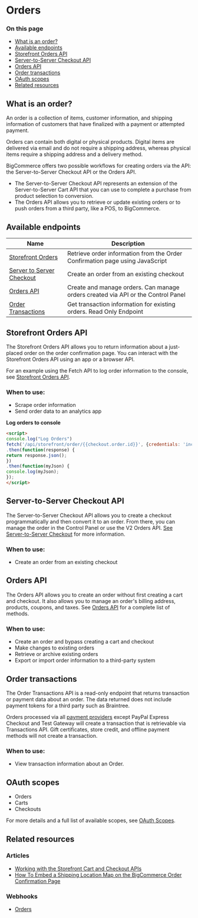 # Orders

<div class="otp" id="no-index">

### On this page
- [What is an order?](#what-is-an-order)
- [Available endpoints](#available-endpoints)
- [Storefront Orders API](#storefront-orders-api)
- [Server-to-Server Checkout API](#server-to-server-checkout-api)
- [Orders API](#orders-api)
- [Order transactions](#order-transactions)
- [OAuth scopes](#oauth-scopes)
- [Related resources](#related-resources)

</div>

## What is an order?
An order is a collection of items, customer information, and shipping information of customers that have finalized with a payment or attempted payment.

Orders can contain both digital or physical products. Digital items are delivered via email and do not require a shipping address, whereas physical items require a shipping address and a delivery method.

BigCommerce offers two possible workflows for creating orders via the API: the Server-to-Server Checkout API or the Orders API.
* The Server-to-Server Checkout API represents an extension of the Server-to-Server Cart API that you can use to complete a purchase from product selection to conversion.
* The Orders API allows you to retrieve or update existing orders or to push orders from a third party, like a POS, to BigCommerce.

## Available endpoints

| Name | Description |
| -- | -- |
| [Storefront Orders](/api-reference/orders/storefront-orders-api) | Retrieve order information from the Order Confirmation page using JavaScript |
| [Server to Server Checkout](/api-reference/cart-checkout/server-server-checkout-api/checkout-orders/createanorder) | Create an order from an existing checkout |
| [Orders API](/api-reference/orders/orders-api) | Create and manage orders. Can manage orders created via API or the Control Panel |
| [Order Transactions](/api-reference/orders/orders-transactions-api) | Get transaction information for existing orders. Read Only Endpoint |

##  Storefront Orders API
The Storefront Orders API allows you to return information about a just-placed order on the order confirmation page. You can interact with the Storefront Orders API using an app or a browser API.

For an example using the Fetch API to log order information to the console, see [Storefront Orders API](https://developer.bigcommerce.com/api-docs/cart-and-checkout/working-sf-apis).

### When to use:
* Scrape order information
* Send order data to an analytics app

<!--
title: "Log Orders to Console"
subtitle: ""
lineNumbers: true
-->

**Log orders to console**
```html
<script>
console.log("Log Orders")
fetch('/api/storefront/order/{{checkout.order.id}}', {credentials: 'include'})
.then(function(response) {
return response.json();
})
.then(function(myJson) {
console.log(myJson);
});
</script>
```

## Server-to-Server Checkout API

The Server-to-Server Checkout API allows you to create a checkout programmatically and then convert it to an order. From there, you can manage the order in the Control Panel or use the V2 Orders API. [See Server-to-Server Checkout](https://developer.bigcommerce.com/api-reference/cart-checkout/server-server-checkout-api/checkout-orders/createanorder) for more information.

### When to use:
* Create an order from an existing checkout

## Orders API
The Orders API allows you to create an order without first creating a cart and checkout. It also allows you to manage an order's billing address, products, coupons, and taxes. See [Orders API](/api-reference/orders/orders-api) for a complete list of methods.

### When to use:
* Create an order and bypass creating a cart and checkout
* Make changes to existing orders
* Retrieve or archive existing orders
* Export or import order information to a third-party system

## Order transactions
The Order Transactions API is a read-only endpoint that returns transaction or payment data about an order. The data returned does not include payment tokens for a third party such as Braintree.

Orders processed via all [payment providers](https://support.bigcommerce.com/s/article/Available-Payment-Gateways) except PayPal Express Checkout and Test Gateway will create a transaction that is retrievable via Transactions API. Gift certificates, store credit, and offline payment methods will not create a transaction.

### When to use:
* View transaction information about an Order.

## OAuth scopes
- Orders
- Carts
- Checkouts

For more details and a full list of available scopes, see [OAuth Scopes](/api-docs/getting-started/authentication/rest-api-authentication#oauth-scopes).

## Related resources

### Articles
- [Working with the Storefront Cart and Checkout APIs](https://developer.bigcommerce.com/api-docs/cart-and-checkout/working-sf-apis)
- [How To Embed a Shipping Location Map on the BigCommerce Order Confirmation Page](https://medium.com/bigcommerce-developer-blog/how-to-embed-a-google-map-on-the-bigcommerce-order-confirmation-page-8264747e654d)

### Webhooks
- [Orders](/api-docs/getting-started/webhooks/webhook-events#webhook-events_orders)
